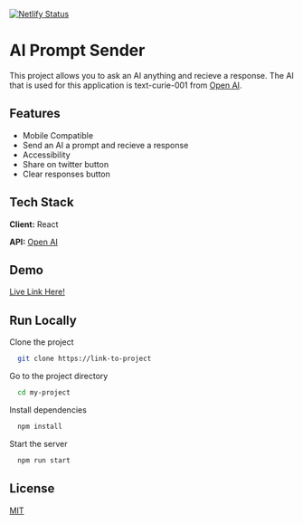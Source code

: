 [![Netlify Status](https://api.netlify.com/api/v1/badges/a1edbdfe-96a7-42a0-8e2b-1d1f5ca596a7/deploy-status)](https://app.netlify.com/sites/ai-prompt-sender/deploys)

# AI Prompt Sender

This project allows you to ask an AI anything and recieve a response. The AI that is used for this application is
text-curie-001 from [Open AI](https://beta.openai.com/).

## Features

-   Mobile Compatible
-   Send an AI a prompt and recieve a response
-   Accessibility
-   Share on twitter button
-   Clear responses button

## Tech Stack

**Client:** React

**API:** [Open AI](https://beta.openai.com/)

## Demo

[Live Link Here!](https://ai-prompt-sender.netlify.app/)

## Run Locally

Clone the project

```bash
  git clone https://link-to-project
```

Go to the project directory

```bash
  cd my-project
```

Install dependencies

```bash
  npm install
```

Start the server

```bash
  npm run start
```

## License

[MIT](https://choosealicense.com/licenses/mit/)
